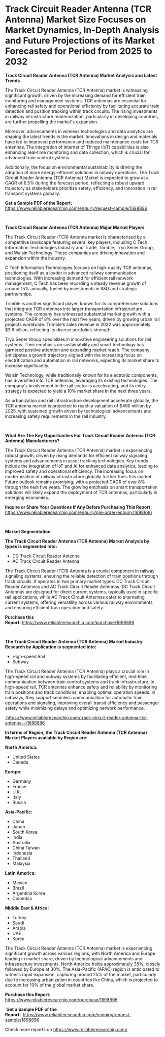 <p><h1>Track Circuit Reader Antenna (TCR Antenna) Market Size Focuses on Market Dynamics, In-Depth Analysis and Future Projections of its Market Forecasted for Period from 2025 to 2032</h1></p><p><strong>Track Circuit Reader Antenna (TCR Antenna) Market Analysis and Latest Trends</strong></p>
<p><p>The Track Circuit Reader Antenna (TCR Antenna) market is witnessing significant growth, driven by the increasing demand for efficient train monitoring and management systems. TCR antennas are essential for enhancing rail safety and operational efficiency by facilitating accurate train detection and position tracking within track circuits. The rising investments in railway infrastructure modernization, particularly in developing countries, are further propelling the market's expansion.</p><p>Moreover, advancements in wireless technologies and data analytics are shaping the latest trends in the market. Innovations in design and materials have led to improved performance and reduced maintenance costs for TCR antennas. The integration of Internet of Things (IoT) capabilities is also enhancing real-time monitoring and data collection, which is crucial for advanced train control systems.</p><p>Additionally, the focus on environmental sustainability is driving the adoption of more energy-efficient solutions in railway operations. The Track Circuit Reader Antenna (TCR Antenna) Market is expected to grow at a CAGR of 6.5% during the forecast period, reflecting a robust upward trajectory as stakeholders prioritize safety, efficiency, and innovation in rail transport systems globally.</p></p>
<p><strong>Get a Sample PDF of the Report:&nbsp;</strong> <a href="https://www.reliableresearchiq.com/enquiry/request-sample/1698896?utm_campaign=2284&utm_medium=2&utm_source=Github&utm_content=ia&utm_term=27032025&utm_id=track-circuit-reader-antenna-tcr-antenna">https://www.reliableresearchiq.com/enquiry/request-sample/1698896</a></p>
<p>&nbsp;</p>
<p><strong>Track Circuit Reader Antenna (TCR Antenna) Major Market Players</strong></p>
<p><p>The Track Circuit Reader (TCR) Antenna market is characterized by a competitive landscape featuring several key players, including C Tech Information Technologies Industry and Trade, Trimble, Tryo Sener Group, and Walsin Technology. These companies are driving innovation and expansion within the industry.</p><p>C Tech Information Technologies focuses on high-quality TCR antennas, positioning itself as a leader in advanced railway communication technologies. With increasing demand for efficient rail network management, C Tech has been recording a steady revenue growth of around 15% annually, fueled by investments in R&D and strategic partnerships.</p><p>Trimble is another significant player, known for its comprehensive solutions that integrate TCR antennas into larger transportation infrastructure systems. The company has witnessed substantial market growth with a projected CAGR of 8% over the next five years, driven by growing urban rail projects worldwide. Trimble's sales revenue in 2022 was approximately $3.6 billion, reflecting its diverse portfolio’s strength.</p><p>Tryo Sener Group specializes in innovative engineering solutions for rail systems. Their emphasis on sustainability and smart technology has garnered positive attention and expanding market reach. The company anticipates a growth trajectory aligned with the increasing focus on electrification and automation in rail networks, expecting its market share to increase significantly.</p><p>Walsin Technology, while traditionally known for its electronic components, has diversified into TCR antennas, leveraging its existing technologies. The company's involvement in the rail sector is accelerating, and its entry strategy is expected to yield a 10% market share in the next three years.</p><p>As urbanization and rail infrastructure development accelerate globally, the TCR antenna market is projected to reach a valuation of $400 million by 2025, with sustained growth driven by technological advancements and increasing safety requirements in the rail industry.</p></p>
<p>&nbsp;</p>
<p><strong>What Are The Key Opportunities For Track Circuit Reader Antenna (TCR Antenna) Manufacturers?</strong></p>
<p><p>The Track Circuit Reader Antenna (TCR Antenna) market is experiencing robust growth, driven by rising demands for efficient railway signaling systems and advancements in asset tracking technologies. Key trends include the integration of IoT and AI for enhanced data analytics, leading to improved safety and operational efficiency. The increasing focus on modernization of railway infrastructure globally further fuels this market. Future outlook remains promising, with a projected CAGR of over 8% through the next five years. The growing emphasis on smart transportation solutions will likely expand the deployment of TCR antennas, particularly in emerging economies.</p></p>
<p><strong>Inquire or Share Your Questions If Any Before Purchasing This Report:</strong> <a href="https://www.reliableresearchiq.com/enquiry/pre-order-enquiry/1698896?utm_campaign=2284&utm_medium=2&utm_source=Github&utm_content=ia&utm_term=27032025&utm_id=track-circuit-reader-antenna-tcr-antenna">https://www.reliableresearchiq.com/enquiry/pre-order-enquiry/1698896</a></p>
<p>&nbsp;</p>
<p><strong>Market Segmentation</strong></p>
<p><strong>The Track Circuit Reader Antenna (TCR Antenna) Market Analysis by types is segmented into:</strong></p>
<p><ul><li>DC Track Circuit Reader Antenna</li><li>AC Track Circuit Reader Antenna</li></ul></p>
<p><p>The Track Circuit Reader (TCR) Antenna is a crucial component in railway signaling systems, ensuring the reliable detection of train positions through track circuits. It operates in two primary market types: DC Track Circuit Reader Antennas and AC Track Circuit Reader Antennas. DC Track Circuit Antennas are designed for direct current systems, typically used in specific rail applications, while AC Track Circuit Antennas cater to alternating current systems, offering versatility across various railway environments and ensuring efficient train operation and safety.</p></p>
<p><strong>Purchase this Report:&nbsp;</strong><a href="https://www.reliableresearchiq.com/purchase/1698896?utm_campaign=2284&utm_medium=2&utm_source=Github&utm_content=ia&utm_term=27032025&utm_id=track-circuit-reader-antenna-tcr-antenna">https://www.reliableresearchiq.com/purchase/1698896</a></p>
<p>&nbsp;</p>
<p><strong>The Track Circuit Reader Antenna (TCR Antenna) Market Industry Research by Application is segmented into:</strong></p>
<p><ul><li>High-speed Rail</li><li>Subway</li></ul></p>
<p><p>The Track Circuit Reader Antenna (TCR Antenna) plays a crucial role in high-speed rail and subway systems by facilitating efficient, real-time communication between train control systems and track infrastructure. In high-speed rail, TCR antennas enhance safety and reliability by monitoring train positions and track conditions, enabling optimal operation speeds. In subways, they support seamless communication for automatic train operations and signaling, improving overall transit efficiency and passenger safety while minimizing delays and optimizing network performance.</p></p>
<p><a href="https://www.reliableresearchiq.com/track-circuit-reader-antenna-tcr-antenna--r1698896?utm_campaign=2284&utm_medium=2&utm_source=Github&utm_content=ia&utm_term=27032025&utm_id=track-circuit-reader-antenna-tcr-antenna">&nbsp;https://www.reliableresearchiq.com/track-circuit-reader-antenna-tcr-antenna--r1698896</a></p>
<p><strong>In terms of Region, the Track Circuit Reader Antenna (TCR Antenna) Market Players available by Region are:</strong></p>
<p>
    <p> <strong> North America: </strong>
        <ul>
            <li>United States</li>
            <li>Canada</li>
        </ul>
        </p> 
    <p> <strong> Europe: </strong>
        <ul>
            <li>Germany</li>
            <li>France</li>
            <li>U.K.</li>
            <li>Italy</li>
            <li>Russia</li>
        </ul>
        </p> 
    <p> <strong> Asia-Pacific: </strong>
        <ul>
            <li>China</li>
            <li>Japan</li>
            <li>South Korea</li>
            <li>India</li>
            <li>Australia</li>
            <li>China Taiwan</li>
            <li>Indonesia</li>
            <li>Thailand</li>
            <li>Malaysia</li>
        </ul>
        </p> 
    <p> <strong> Latin America: </strong>
        <ul>
            <li>Mexico</li>
            <li>Brazil</li>
            <li>Argentina Korea</li>
            <li>Colombia</li>
        </ul>
        </p> 
    <p> <strong> Middle East & Africa: </strong>
        <ul>
            <li>Turkey</li>
            <li>Saudi</li>
            <li>Arabia</li>
            <li>UAE</li>
            <li>Korea</li>
        </ul>
    </p>
    </p>
<p><p>The Track Circuit Reader Antenna (TCR Antenna) market is experiencing significant growth across various regions, with North America and Europe leading in market share, driven by technological advancements and infrastructure investments. North America holds approximately 35%, closely followed by Europe at 30%. The Asia-Pacific (APAC) region is anticipated to witness rapid expansion, capturing around 25% of the market, particularly due to increasing urbanization in countries like China, which is projected to account for 10% of the global market share.</p></p>
<p><strong>Purchase this Report: </strong><a href="https://www.reliableresearchiq.com/purchase/1698896?utm_campaign=2284&utm_medium=2&utm_source=Github&utm_content=ia&utm_term=27032025&utm_id=track-circuit-reader-antenna-tcr-antenna">https://www.reliableresearchiq.com/purchase/1698896</a></p>
<p>&nbsp;<strong>Get a Sample PDF of the Report:&nbsp;&nbsp;</strong><a href="https://www.reliableresearchiq.com/enquiry/request-sample/1698896?utm_campaign=2284&utm_medium=2&utm_source=Github&utm_content=ia&utm_term=27032025&utm_id=track-circuit-reader-antenna-tcr-antenna">https://www.reliableresearchiq.com/enquiry/request-sample/1698896</a></p>
<p><strong></strong></p>
<p>Check more reports on <a href="https://www.reliableresearchiq.com/?utm_campaign=2284&utm_medium=2&utm_source=Github&utm_content=ia&utm_term=27032025&utm_id=track-circuit-reader-antenna-tcr-antenna">https://www.reliableresearchiq.com/</a></p>